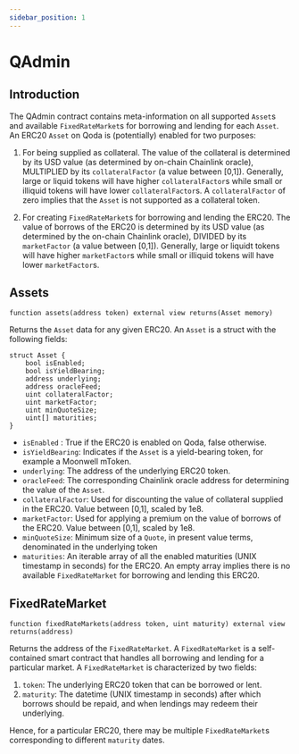 ```yaml
---
sidebar_position: 1
---
```


# QAdmin

## Introduction

The QAdmin contract contains meta-information on all supported `Asset`s and available `FixedRateMarket`s for borrowing and lending for each `Asset`. An ERC20 `Asset` on Qoda is (potentially) enabled for two purposes: 

1. For being supplied as collateral. The value of the collateral is determined by its USD value (as determined by on-chain Chainlink oracle), MULTIPLIED by its `collateralFactor` (a value between [0,1]). Generally, large or liquid tokens will have higher `collateralFactor`s while small or illiquid tokens will have lower `collateralFactor`s. A `collateralFactor` of zero implies that the `Asset` is not supported as a collateral token.

2. For creating `FixedRateMarket`s for borrowing and lending the ERC20. The value of borrows of the ERC20 is determined by its USD value (as determined by the on-chain Chainlink oracle), DIVIDED by its `marketFactor` (a value between [0,1]). Generally, large or liquidt tokens will have higher `marketFactor`s while small or illiquid tokens will have lower `marketFactor`s.

## Assets

```
function assets(address token) external view returns(Asset memory)
```

Returns the `Asset` data for any given ERC20. An `Asset` is a struct with the following fields:

```
struct Asset {
    bool isEnabled;
    bool isYieldBearing;
    address underlying;
    address oracleFeed;
    uint collateralFactor;
    uint marketFactor;
    uint minQuoteSize;
    uint[] maturities;
}
```

* `isEnabled` : True if the ERC20 is enabled on Qoda, false otherwise.
* `isYieldBearing`: Indicates if the `Asset` is a yield-bearing token, for example a Moonwell mToken.
* `underlying`: The address of the underlying ERC20 token.
* `oracleFeed`: The corresponding Chainlink oracle address for determining the value of the `Asset`.
* `collateralFactor`: Used for discounting the value of collateral supplied in the ERC20. Value between [0,1], scaled by 1e8.
* `marketFactor`: Used for applying a premium on the value of borrows of the ERC20. Value between [0,1], scaled by 1e8.
* `minQuoteSize`: Minimum size of a `Quote`, in present value terms, denominated in the underlying token
* `maturities`: An iterable array of all the enabled maturities (UNIX timestamp in seconds) for the ERC20. An empty array implies there is no available `FixedRateMarket` for borrowing and lending this ERC20.

## FixedRateMarket

```
function fixedRateMarkets(address token, uint maturity) external view returns(address)
```

Returns the address of the `FixedRateMarket`. A `FixedRateMarket` is a self-contained smart contract that handles all borrowing and lending for a particular market. A `FixedRateMarket` is characterized by two fields:

1. `token`: The underlying ERC20 token that can be borrowed or lent.
2. `maturity`: The datetime (UNIX timestamp in seconds) after which borrows should be repaid, and when lendings may redeem their underlying. 

Hence, for a particular ERC20, there may be multiple `FixedRateMarket`s corresponding to different `maturity` dates.
